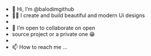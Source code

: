 - 👋 Hi, I’m @balodimgithub
- 🧑‍💻 I create and build beautiful and modern
   Ui designs 
- 
- 🌱 I’m open to collaborate on open
- source project or a private one 😁
- 
- 📫 How to reach me ...

<!---
balodimgithub/balodimgithub is a ✨ special ✨ repository because its `README.md` (this file) appears on your GitHub profile.
You can click the Preview link to take a look at your changes.
--->
